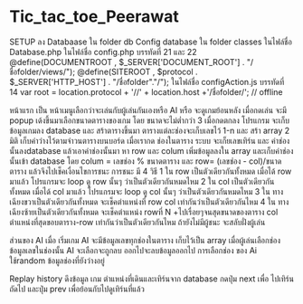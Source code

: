 # Tic_tac_toe_Peerawat
SETUP 
  ลง Databaase ใน folder db
Config database ใน folder classes ในไฟล์ชื่อ Database.php
ในไฟล์ชื่อ config.php บรรทัดที่ 21 และ 22
 @define(DOCUMENTROOT , $_SERVER['DOCUMENT_ROOT'] . "/ชื่อfolder/views/");
 @define(SITEROOT , $protocol . $_SERVER['HTTP_HOST'] . "/ชื่อfolder"."/");
ในไฟล์ชื่อ configAction.js บรรทัดที่ 14
 var root = location.protocol + '//' + location.host +'/ชื่อfolder/'; // offline
 
 หน้าแรก เป็น หน้าเมนูเลือกว่าจะเล่นกับผู้เล่นกันเองหรือ AI หรือ จะดูเกมย้อนหลัง
 เมื่อกดเล่น จะมี popup เด้งขึ้นมาเลือกขนาดตารางของเกม โดย ขนาดจะไม่ต่ำกว่า 3 
เมื่อกดตกลง โปรแกรม จะเก็บข้อมูลเกมลง database และ สร้าตารางขึ้นมา ตารางแต่ละช่องจะเก็บเลขไว้ 1-n 
และ สร้า array 2 มิติ เก็บค่าว่างไว้ตามจำวนตารางบนบอร์ด
เมื่อเรากด ช่องในตาราง ระบบ จะเก็ยเลขเทิร์น และ ค่าช่อง นั้นลงdatabase แล้วเอาค่าช่องนั้นมา หา row และ colum
เพิ่มข้อมูลลงใน array และเก็บค่าช่องนั้นเข้า database 
โดย colum = เลขช่อง % ขนาดตาราง และ row= (เลขช่อง - col)/ขนาดตาราง
แล้วจึงไปเช็คเงื่อนไขการชนะ
การชนะ มี 4 วิธี 
1 ใน row เป็นตัวเดียวกันทั้งหมด
เมื่อได้ row มาแล้ว โปรแกรมจะ loop ดู row นั้นๆ ว่าเป็นตัวเดียวกันหมดไหม
2 ใน col เป็นตัวเดียวกันทั้งหมด
เมื่อได้ col มาแล้ว โปรแกรมจะ loop ดู col นั้นๆ ว่าเป็นตัวเดียวกันหมดไหม
3 ใน ทางเฉียงขวาเป็นตัวเดียวกันทั้งหมด
จะเช็คตำแหน่งที่ row col เท่ากันว่าเป็นตัวเดียวกันไหม
4 ใน ทางเฉียงซ้ายเป็นตัวเดียวกันทั้งหมด
จะเช็คตำแหน่ง rowที่ N +ไปเรื่อยๆจนสุดขนาดของตาราง col ตำแหน่งที่สุดขอบตาราง-row  เท่ากันว่าเป็นตัวเดียวกันไหม
ถ้ายังไม่มีผู้ชนะ จะสลับฝั่งผู้เล่น

ส่วนของ AI เมื่อ เริ่มเกม AI จะมีข้อมูลเลขทุกช่องในตาราง เก็บไว้เป็น array เมื่อผู้เล่นเลือกช่อง ข้อมูลเลขในช่องนั้น  AI จะเลือกจะถูกลบ ออกไปจะลบข้อมูลออกไป การเลือกช่อง ของ Ai ใช้random ข้อมูลช่องที่ยังว่างอยู่

Replay history
ดึงข้อมูล เกม ตำแหน่งที่เดินและเทิร์นจาก database กดปุ่ม next เพื่อ ไปเทิร์น ถัดไป และปุ่ม prev เพื่อย้อนกับไปดูเทิร์นที่แล้ว
